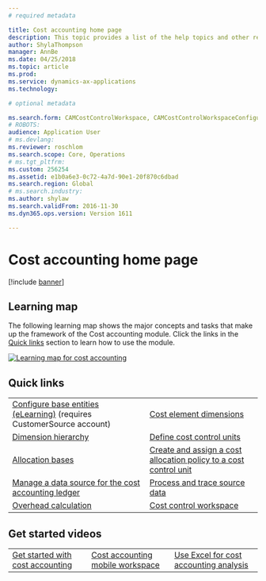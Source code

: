 ```yaml
---
# required metadata

title: Cost accounting home page
description: This topic provides a list of the help topics and other resources that are available for Cost accounting.
author: ShylaThompson
manager: AnnBe
ms.date: 04/25/2018
ms.topic: article
ms.prod: 
ms.service: dynamics-ax-applications
ms.technology: 

# optional metadata

ms.search.form: CAMCostControlWorkspace, CAMCostControlWorkspaceConfiguration, CAMCostAccountingLedgerAdminWorkspace, CAMAXCostAccountingSetupWizard
# ROBOTS: 
audience: Application User
# ms.devlang: 
ms.reviewer: roschlom
ms.search.scope: Core, Operations
# ms.tgt_pltfrm: 
ms.custom: 256254
ms.assetid: e1b0a6e3-0c72-4a7d-90e1-20f870c6dbad
ms.search.region: Global
# ms.search.industry: 
ms.author: shylaw
ms.search.validFrom: 2016-11-30
ms.dyn365.ops.version: Version 1611

---
```


# Cost accounting home page

[!include [banner](../includes/banner.md)]

## Learning map 

The following learning map shows the major concepts and tasks that make up the framework of the Cost accounting module. Click the links in the [Quick links](#quick-links) section to learn how to use the module.

[![Learning map for cost accounting](./media/cost-accounting-map.png)](./media/cost-accounting-map.png)

## Quick links

|      |   |
|------|---|
|  [Configure base entities (eLearning)](https://mbspartner.microsoft.com/Home) (requires CustomerSource account)  |[Cost element dimensions](cost-elements.md)  |
|  [Dimension hierarchy](dimension-hierarchy.md)  |[Define cost control units](./tasks/define-cost-control-units.md)| 
| [Allocation bases](allocation-bases.md)|[Create and assign a cost allocation policy to a cost control unit](./tasks/create-assign-cost-allocation-policy-cost-control-unit.md) | 
| [Manage a data source for the cost accounting ledger](./tasks/manage-data-source-cost-accounting-ledger.md) |                                           [Process and trace source data](./tasks/process-trace-source-data.md)     | 
|[Overhead calculation](overhead-calculation.md)  | [Cost control workspace](cost-control-workspace.md)   |

## Get started videos<br/>

|  |  |                             |
|------------------------|--------------------|-----------------------------|
| [Get started with cost accounting](https://www.youtube.com/watch?v=1pUDtJQZ8FU&t=35s)  | [Cost accounting mobile workspace](https://www.youtube.com/watch?v=imsuTg8rUVk&t=7s)  |   [Use Excel for cost accounting analysis](https://www.youtube.com/watch?v=-HKHYdClvx8)  |



